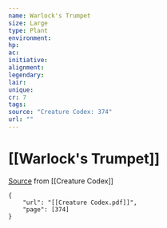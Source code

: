```yaml
---
name: Warlock's Trumpet
size: Large
type: Plant
environment: 
hp: 
ac: 
initiative: 
alignment: 
legendary: 
lair: 
unique: 
cr: 7
tags: 
source: "Creature Codex: 374"
url: ""
---
```

# [[Warlock's Trumpet]]

[Source](zotero://open-pdf/library/items/NTNKJRHG?page=374) from [[Creature Codex]]

```pdf
{
	"url": "[[Creature Codex.pdf]]",
	"page": [374]
}
```

